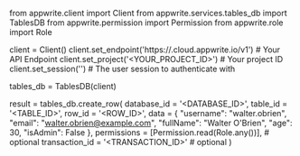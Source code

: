 from appwrite.client import Client
from appwrite.services.tables_db import TablesDB
from appwrite.permission import Permission
from appwrite.role import Role

client = Client()
client.set_endpoint('https://<REGION>.cloud.appwrite.io/v1') # Your API Endpoint
client.set_project('<YOUR_PROJECT_ID>') # Your project ID
client.set_session('') # The user session to authenticate with

tables_db = TablesDB(client)

result = tables_db.create_row(
    database_id = '<DATABASE_ID>',
    table_id = '<TABLE_ID>',
    row_id = '<ROW_ID>',
    data = {
        "username": "walter.obrien",
        "email": "walter.obrien@example.com",
        "fullName": "Walter O'Brien",
        "age": 30,
        "isAdmin": False
    },
    permissions = [Permission.read(Role.any())], # optional
    transaction_id = '<TRANSACTION_ID>' # optional
)
